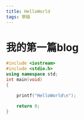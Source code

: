 ```yaml
---
title: HelloWorld
tags: 草稿
---
```

# 我的第一篇blog

```cpp
#include <iostream>
#include <stdio.h>
using namespace std;
int main(void)
{

    printf("HelloWorld\n");

    return 0;
}
```